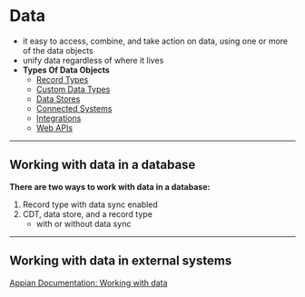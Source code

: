 # Data
- it easy to access, combine, and take action on data, using one or more of the data objects
- unify data regardless of where it lives
- **Types Of Data Objects**
    - [Record Types](./Records.md)
    - [Custom Data Types](./CDTs.md)
    - [Data Stores](./DataStore.md)
    - [Connected Systems](./ConnectedSystem.md)
    - [Integrations](./Intergration.md)
    - [Web APIs](./WebAPIs.md)

_________________________________________________________

## Working with data in a database
**There are two ways to work with data in a database:**
1. Record type with data sync enabled
2. CDT, data store, and a record type
    - with or without data sync

__________________________________________________________


## Working with data in external systems


[Appian Documentation: Working with data](https://docs.appian.com/suite/help/23.2/working-with-data-in-appian.html)